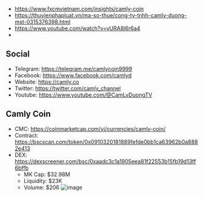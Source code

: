- https://www.fxcmvietnam.com/insights/camly-coin
- https://thuvienphapluat.vn/ma-so-thue/cong-ty-tnhh-camly-duong-mst-0315376398.html
- https://www.youtube.com/watch?v=vURA8l6r6a4
- 

## Social
- Telegram: https://telegram.me/camlycoin9999
- Facebook: https://www.facebook.com/camlyd
- Website: https://camly.co
- Twitter: https://twitter.com/camly_channel
- Youtube: https://www.youtube.com/@CamLyDuongTV

## Camly Coin
- CMC: https://coinmarketcap.com/vi/currencies/camly-coin/
- Contract: https://bscscan.com/token/0x0910320181889fefde0bb1ca63962b0a8882e413
- DEX: https://dexscreener.com/bsc/0xaadc3c1a1905eea81f22553b15fb19d13ff6bffb
  - MK Cap: $32.98M
  - Liquidity: $23K
  - Volume: $206
![image](https://github.com/user-attachments/assets/5c4dedb5-456c-4e91-a35b-2724be953939)
